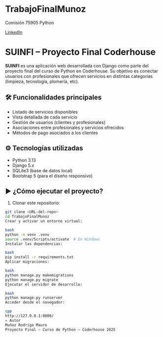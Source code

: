 # TrabajoFinalMunoz
Comisión 75905 Python


[LinkedIn](https://www.linkedin.com/in/rodrigo-mauro-mu%C3%B1oz-%E3%83%84-62a1a3151/)


# SUINFI – Proyecto Final Coderhouse

**SUINFI** es una aplicación web desarrollada con Django como parte del proyecto final del curso de Python en Coderhouse. Su objetivo es conectar usuarios con profesionales que ofrecen servicios en distintas categorías (limpieza, tecnología, plomería, etc).

## 🛠️ Funcionalidades principales

- Listado de servicios disponibles
- Vista detallada de cada servicio
- Gestión de usuarios (clientes y profesionales)
- Asociaciones entre profesionales y servicios ofrecidos
- Métodos de pago asociados a los clientes

## ⚙️ Tecnologías utilizadas

- Python 3.13
- Django 5.x
- SQLite3 (base de datos local)
- Bootstrap 5 (para el diseño responsivo)

## ▶️ ¿Cómo ejecutar el proyecto?

1. Clonar este repositorio:

```bash
git clone <URL-del-repo>
cd TrabajoFinalMunoz
Crear y activar un entorno virtual:

bash
python -m venv .venv
source .venv/Scripts/activate  # En Windows
Instalar las dependencias:

bash
pip install -r requirements.txt
Aplicar migraciones:

bash
python manage.py makemigrations
python manage.py migrate
Ejecutar el servidor de desarrollo:

bash
python manage.py runserver
Acceder desde el navegador:

cpp
http://127.0.0.1:8000/
✍️ Autor
Muñoz Rodrigo Mauro
Proyecto Final – Curso de Python – Coderhouse 2025